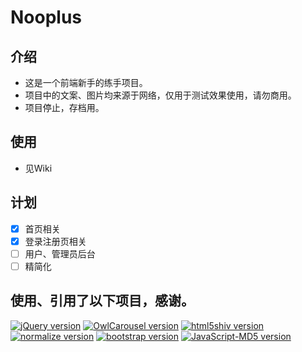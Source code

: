 # Nooplus

## 介绍
* 这是一个前端新手的练手项目。
* 项目中的文案、图片均来源于网络，仅用于测试效果使用，请勿商用。
* 项目停止，存档用。

## 使用
* 见Wiki

## 计划
- [x] 首页相关
- [x] 登录注册页相关
- [ ] 用户、管理员后台
- [ ] 精简化

## 使用、引用了以下项目，感谢。
[![jQuery version](https://img.shields.io/badge/jQuery-v1.11.3-green.svg)](jquery.org)
[![OwlCarousel version](https://img.shields.io/badge/OwlCarousel-v2.2.0-green.svg)](http://owlcarousel2.github.io/OwlCarousel2/)
[![html5shiv version](https://img.shields.io/badge/html5shiv-v3.7.3-green.svg)](https://github.com/aFarkas/html5shiv)
[![normalize version](https://img.shields.io/badge/normalize-v5.0.0-green.svg)](https://github.com/necolas/normalize.css)
[![bootstrap version](https://img.shields.io/badge/bootstrap-v3.0.0-green.svg)](https://github.com/twbs/bootstrap)
[![JavaScript-MD5 version](https://img.shields.io/badge/JavaScriptMD5-v2.6.0-green.svg)](https://github.com/blueimp/JavaScript-MD5)
